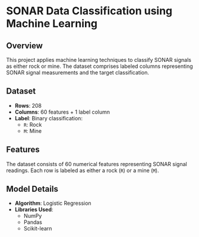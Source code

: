 # SONAR Data Classification using Machine Learning

## Overview
This project applies machine learning techniques to classify SONAR signals as either rock or mine. The dataset comprises labeled columns representing SONAR signal measurements and the target classification.

## Dataset
- **Rows**: 208
- **Columns**: 60 features + 1 label column
- **Label**: Binary classification:
  - `R`: Rock
  - `M`: Mine

## Features
The dataset consists of 60 numerical features representing SONAR signal readings. Each row is labeled as either a rock (`R`) or a mine (`M`).

## Model Details
- **Algorithm**: Logistic Regression
- **Libraries Used**:
  - NumPy
  - Pandas
  - Scikit-learn


